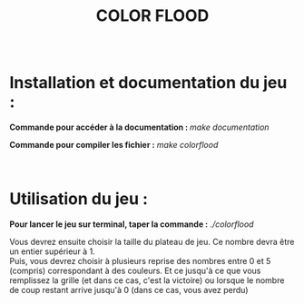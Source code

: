 # <p align = "center">COLOR FLOOD</p>

<br>

# Installation et documentation du jeu :

<b>Commande pour accéder à la documentation : </b>
<em>make documentation</em>


<b>Commande pour compiler les fichier :</b>
<em>make colorflood</em>



<br>

# Utilisation du jeu :

<b>Pour lancer le jeu sur terminal, taper la commande :</b> <em>./colorflood</em>

Vous devrez ensuite choisir la taille du plateau de jeu. Ce nombre devra être un entier supérieur à 1.<br>
Puis, vous devrez choisir à plusieurs reprise des nombres entre 0 et 5 (compris) correspondant à des couleurs. Et ce jusqu'à ce que vous remplissez la grille (et dans ce cas, c'est la victoire) ou lorsque le nombre de coup restant arrive jusqu'à 0 (dans ce cas, vous avez perdu)

